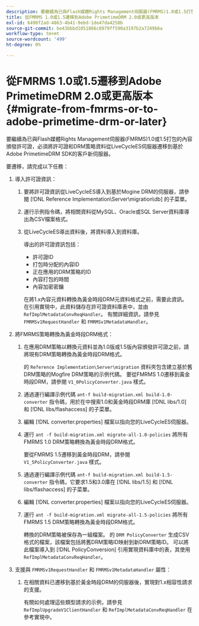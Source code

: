 ```yaml
---
description: 要繼續為已與Flash媒體Rights Management伺服器(FMRMS)1.0或1.5打包的內容頒發許可證，必須將許可證和DRM策略資料從LiveCycleES伺服器遷移到基於Adobe PrimetimeDRM SDK的客戶新伺服器。
title: 從FMRMS 1.0或1.5遷移到Adobe PrimetimeDRM 2.0或更高版本
exl-id: 6490f2ad-4863-4b41-9ebd-1de47da4250b
source-git-commit: be43bbbd1051886c8979ff590a3197b2a7249b6a
workflow-type: tm+mt
source-wordcount: '499'
ht-degree: 0%

---
```


# 從FMRMS 1.0或1.5遷移到Adobe PrimetimeDRM 2.0或更高版本{#migrate-from-fmrms-or-to-adobe-primetime-drm-or-later}

要繼續為已與Flash媒體Rights Management伺服器(FMRMS)1.0或1.5打包的內容頒發許可證，必須將許可證和DRM策略資料從LiveCycleES伺服器遷移到基於Adobe PrimetimeDRM SDK的客戶新伺服器。

要遷移，請完成以下任務：

1. 導入許可證資訊：

   1. 要將許可證資訊從LiveCycleES導入到基於Mogine DRM的伺服器，請參閱 [!DNL Reference Implementation\Server\migration\db] 的子菜單。
   1. 運行示例指令碼，將相關資料從MySQL、Oracle或SQL Server資料庫導出為CSV檔案格式。
   1. 從LiveCycleES導出資料後，將資料導入到資料庫。

      導出的許可證資訊包括：

      * 許可證ID
      * 打包時分配的內容ID
      * 正在應用的DRM策略的ID
      * 內容打包的時間
      * 內容加密密鑰

      在將1.x內容元資料轉換為黃金時段DRM元資料格式之前，需要此資訊。 在引用實現中，此資料儲存在許可證資料庫表中，並由 `RefImplMetadataConvReqHandler`。 有關詳細資訊，請參見 `FMRMSv1RequestHandler` 和 `FMRMSv1MetadataHandler`。


1. 將FMRMS策略轉換為黃金時段DRM格式：

   1. 在應用DRM策略以轉換元資料並為1.0版或1.5版內容頒發許可證之前，請將現有DRM策略轉換為黃金時段DRM格式。

      的 `Reference Implementation\Server\migration` 資料夾包含建立基於舊DRM策略的Mogfire DRM策略的示例代碼。 要從FMRMS 1.0遷移到黃金時段DRM，請參閱 `V1_0PolicyConverter.java` 樣式。
   1. 通過運行編譯示例代碼 `ant-f build-migration.xml build-1.0-converter` 指令碼，用於在中搜索1.0和黃金時段DRM庫 [!DNL libs/1.0] 和 [!DNL libs/flashaccess] 的子菜單。

   1. 編輯 [!DNL converter.properties] 檔案以指向您的LiveCycleES伺服器。
   1. 運行 `ant -f build-migration.xml migrate-all-1.0-policies` 將所有FMRMS 1.0 DRM策略轉換為黃金時段DRM格式。

      要從FMRMS 1.5遷移到黃金時段DRM，請參閱 `V1_5PolicyConverter.java` 樣式。

   1. 通過運行編譯示例代碼 `ant-f build-migration.xml build-1.5-converter` 指令碼，它要求1.5和3.0庫在 [!DNL libs/1.5] 和 [!DNL libs/flashaccess] 的子菜單。

   1. 編輯 [!DNL converter.properties] 檔案以指向您的LiveCycleES伺服器。
   1. 運行 `ant -f build-migration.xml migrate-all-1.5-policies` 將所有FMRMS 1.5 DRM策略轉換為黃金時段DRM格式。

      轉換的DRM策略被保存為一組檔案。 的 `DRM PolicyConverter` 生成CSV格式的檔案，該檔案包括將舊DRM策略ID映射到新DRM策略ID。 可以將此檔案導入到 [!DNL PolicyConversion] 引用實現資料庫中的表，其使用 `RefImplMetadataConvReqHandler`。

1. 支援與 `FMRMSv1RequestHandler` 和 `FMRMSv1MetadataHandler` 屬性：

   1. 在相關資料已遷移到基於黃金時段DRM的伺服器後，實現對1.x相容性請求的支援。

      有關如何處理這些類型請求的示例，請參見 `RefImplUpgradeV1ClientHandler` 和 `RefImplMetadataConvReqHandler` 在參考實現中。
